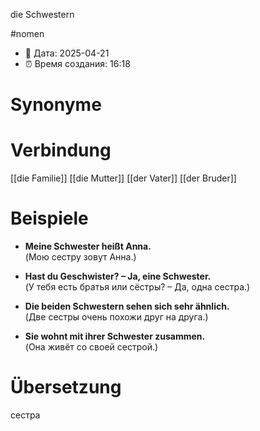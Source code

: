 die Schwestern

#nomen
- 📍 Дата: 2025-04-21
- ⏰ Время создания: 16:18
# Synonyme

# Verbindung 
[[die Familie]]
[[die Mutter]]
[[der Vater]]
[[der Bruder]]
# Beispiele
- **Meine Schwester heißt Anna.**  
    (Мою сестру зовут Анна.)
    
- **Hast du Geschwister? – Ja, eine Schwester.**  
    (У тебя есть братья или сёстры? – Да, одна сестра.)
    
- **Die beiden Schwestern sehen sich sehr ähnlich.**  
    (Две сестры очень похожи друг на друга.)
    
- **Sie wohnt mit ihrer Schwester zusammen.**  
    (Она живёт со своей сестрой.)
# Übersetzung
сестра

